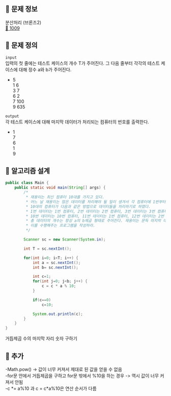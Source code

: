 ## 🌵 문제 정보
분산처리 (브론즈2) <br>
[🚗 1009](https://www.acmicpc.net/problem/1546)

## 🌵 문제 정의
`input` <br>
입력의 첫 줄에는 테스트 케이스의 개수 T가 주어진다. 그 다음 줄부터 각각의 테스트 케이스에 대해 정수 a와 b가 주어진다.
-  5 <br>
   1 6 <br>
   3 7 <br>
   6 2 <br>
   7 100 <br>
   9 635 <br>

`output` <br>
각 테스트 케이스에 대해 마지막 데이터가 처리되는 컴퓨터의 번호를 출력한다.
- 1<br>
  7<br>
  6<br>
  1<br>
  9<br>

## 🌵 알고리즘 설계

```java
public class Main {
    public static void main(String[] args) {
        /*
         * 재용이는 최신 컴퓨터 10대를 가지고 있다.
         * 어느 날 재용이는 많은 데이터를 처리해야 될 일이 생겨서 각 컴퓨터에 1번부터 10번까지의 번호를 부여하고,
         * 10대의 컴퓨터가 다음과 같은 방법으로 데이터들을 처리하기로 하였다.
         * 1번 데이터는 1번 컴퓨터, 2번 데이터는 2번 컴퓨터, 3번 데이터는 3번 컴퓨터, ... ,
         * 10번 데이터는 10번 컴퓨터, 11번 데이터는 1번 컴퓨터, 12번 데이터는 2번 컴퓨터, ...
         * 총 데이터의 개수는 항상 a의 b제곱 형태로 주어진다. 재용이는 문득 마지막 데이터가 처리될 컴퓨터의 번호가 궁금해졌다.
         * 이를 수행해주는 프로그램을 작성하라.
         */

        Scanner sc = new Scanner(System.in);

        int T = sc.nextInt();

        for(int i=0; i<T; i++) {
            int a = sc.nextInt();
            int b= sc.nextInt();

            int c=1;
            for(int j=0; j<b; j++) {
                c = c * a % 10;
            }

            if(c==0)
                c=10;

            System.out.println(c);
        }
    }
}
```
거듭제곱 수의 마지막 자리 숫자 구하기

## 🌵 추가 
-Math.pow() -> 값이 너무 커져서 제대로 된 값을 얻을 수 없음 <br>
-for문 안에서 거듭제곱을 구하고 for문 밖에서 %10을 하는 경우 -> 역시 값이 너무 커져서 안됨 <br>
-c \*= a%10 과 c = c\*a%10은 연산 순서가 다름 <br>